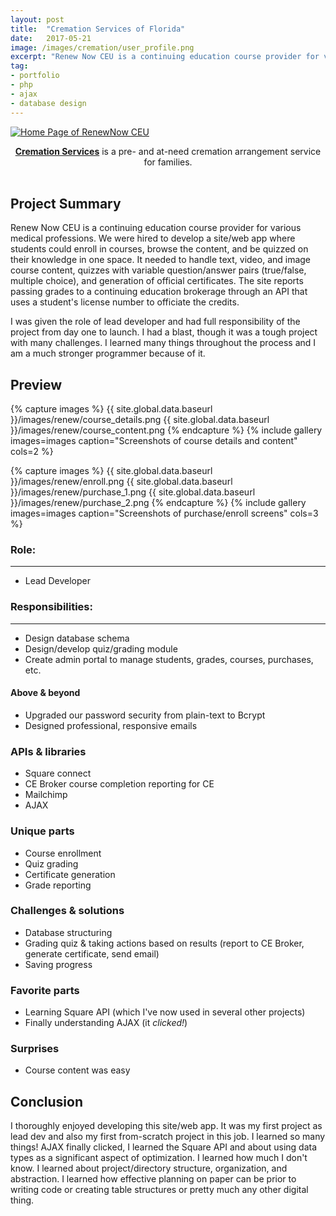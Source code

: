 ```yaml
---
layout: post
title:  "Cremation Services of Florida"
date:   2017-05-21
image: /images/cremation/user_profile.png
excerpt: "Renew Now CEU is a continuing education course provider for various medical professions."
tag:
- portfolio
- php 
- ajax
- database design
---
```


<a href="{{ site.global.data.baseurl }}/images/cremation/user_profile.png"><img src="{{ site.global.data.baseurl }}/images/cremation/user_profile.png" class="thumbnail" alt="Home Page of RenewNow CEU"></a>  
<center><b><a href='https://cremationservices.com/' target='_blank'>Cremation Services</a></b> is a pre- and at-need cremation arrangement service for families.</center><br>

## Project Summary
Renew Now CEU is a continuing education course provider for various medical professions. We were hired to develop a site/web app where students could enroll in courses, browse the content, and be quizzed on their knowledge in one space. It needed to handle text, video, and image course content, quizzes with variable question/answer pairs (true/false, multiple choice), and generation of official certificates. The site reports passing grades to a continuing education brokerage through an API that uses a student's license number to officiate the credits. 

I was given the role of lead developer and had full responsibility of the project from day one to launch. I had a blast, though it was a tough project with many challenges. I learned many things throughout the process and I am a much stronger programmer because of it.    

## Preview

{% capture images %}
	{{ site.global.data.baseurl }}/images/renew/course_details.png
	{{ site.global.data.baseurl }}/images/renew/course_content.png
{% endcapture %}
{% include gallery images=images caption="Screenshots of course details and content" cols=2 %}

{% capture images %}
	{{ site.global.data.baseurl }}/images/renew/enroll.png
	{{ site.global.data.baseurl }}/images/renew/purchase_1.png
	{{ site.global.data.baseurl }}/images/renew/purchase_2.png
{% endcapture %}
{% include gallery images=images caption="Screenshots of purchase/enroll screens" cols=3 %}

### Role:
---
 - Lead Developer

### Responsibilities:
--- 

* Design database schema
* Design/develop quiz/grading module
* Create admin portal to manage students, grades, courses, purchases, etc.

#### Above & beyond
* Upgraded our password security from plain-text to Bcrypt
* Designed professional, responsive emails

### APIs & libraries
* Square connect
* CE Broker course completion reporting for CE
* Mailchimp
* AJAX

### Unique parts
* Course enrollment
* Quiz grading
* Certificate generation
* Grade reporting

### Challenges & solutions
* Database structuring
* Grading quiz & taking actions based on results (report to CE Broker, generate certificate, send email)
* Saving progress

### Favorite parts
* Learning Square API (which I've now used in several other projects)
* Finally understanding AJAX (it *clicked!*)

### Surprises
* Course content was easy

## Conclusion
I thoroughly enjoyed developing this site/web app. It was my first project as lead dev and also my first from-scratch project in this job. I learned so many things! AJAX finally clicked, I learned the Square API and about using data types as a significant aspect of optimization. I learned how much I don't know.  I learned about project/directory structure, organization, and abstraction. I learned how effective planning on paper can be prior to writing code or creating table structures or pretty much any other digital thing.